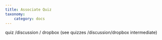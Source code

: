 ```yaml
---
title: Associate Quiz
taxonomy:
    category: docs
---
```


quiz /discussion / dropbox (see quizzes /discussion/dropbox intermediate)